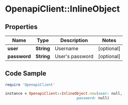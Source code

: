 # OpenapiClient::InlineObject

## Properties

Name | Type | Description | Notes
------------ | ------------- | ------------- | -------------
**user** | **String** | Username | [optional] 
**password** | **String** | User&#39;s password | [optional] 

## Code Sample

```ruby
require 'OpenapiClient'

instance = OpenapiClient::InlineObject.new(user: null,
                                 password: null)
```


